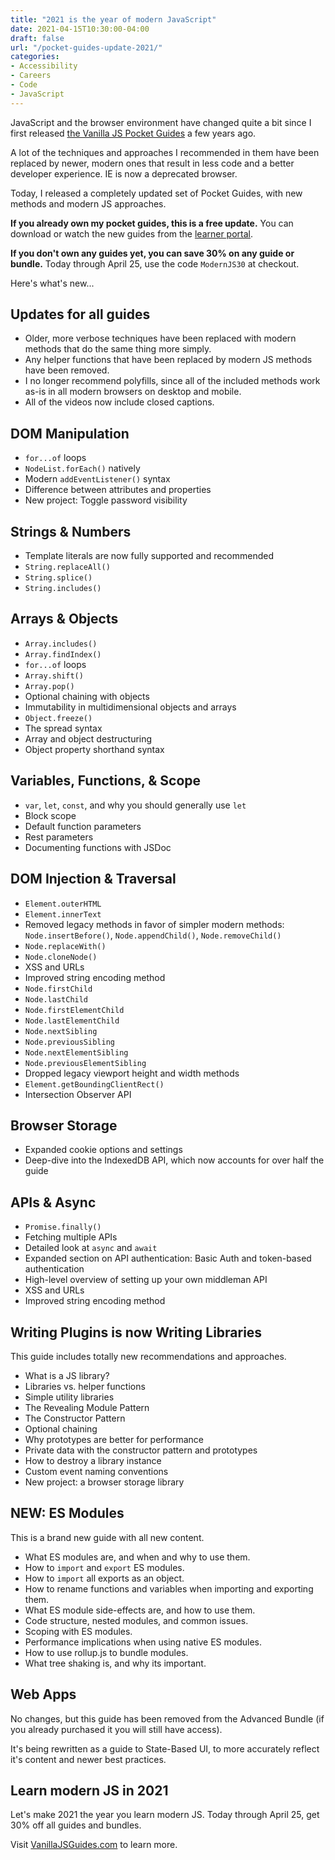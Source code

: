 ```yaml
---
title: "2021 is the year of modern JavaScript"
date: 2021-04-15T10:30:00-04:00
draft: false
url: "/pocket-guides-update-2021/"
categories:
- Accessibility
- Careers
- Code
- JavaScript
---
```


JavaScript and the browser environment have changed quite a bit since I first released [the Vanilla JS Pocket Guides](https://vanillajsguides.com) a few years ago.

A lot of the techniques and approaches I recommended in them have been replaced by newer, modern ones that result in less code and a better developer experience. IE is now a deprecated browser.

Today, I released a completely updated set of Pocket Guides, with new methods and modern JS approaches.

**If you already own my pocket guides, this is a free update.** You can download or watch the new guides from the [learner portal](https://courses.gomakethings.com).

**If you don't own any guides yet, you can save 30% on any guide or bundle.** Today through April 25, use the code `ModernJS30` at checkout.

Here's what's new...

## Updates for all guides

- Older, more verbose techniques have been replaced with modern methods that do the same thing more simply.
- Any helper functions that have been replaced by modern JS methods have been removed.
- I no longer recommend polyfills, since all of the included methods work as-is in all modern browsers on desktop and mobile.
- All of the videos now include closed captions.

## DOM Manipulation

- `for...of` loops
- `NodeList.forEach()` natively
- Modern `addEventListener()` syntax
- Difference between attributes and properties
- New project: Toggle password visibility

## Strings & Numbers

- Template literals are now fully supported and recommended
- `String.replaceAll()`
- `String.splice()`
- `String.includes()`

## Arrays & Objects

- `Array.includes()`
- `Array.findIndex()`
- `for...of` loops
- `Array.shift()`
- `Array.pop()`
- Optional chaining with objects
- Immutability in multidimensional objects and arrays
- `Object.freeze()`
- The spread syntax
- Array and object destructuring
- Object property shorthand syntax

## Variables, Functions, & Scope

- `var`, `let`, `const`, and why you should generally use `let`
- Block scope
- Default function parameters
- Rest parameters
- Documenting functions with JSDoc

## DOM Injection & Traversal

- `Element.outerHTML`
- `Element.innerText`
- Removed legacy methods in favor of simpler modern methods: `Node.insertBefore()`, `Node.appendChild()`, `Node.removeChild()`
- `Node.replaceWith()`
- `Node.cloneNode()`
- XSS and URLs
- Improved string encoding method
- `Node.firstChild`
- `Node.lastChild`
- `Node.firstElementChild`
- `Node.lastElementChild`
- `Node.nextSibling`
- `Node.previousSibling`
- `Node.nextElementSibling`
- `Node.previousElementSibling`
- Dropped legacy viewport height and width methods
- `Element.getBoundingClientRect()`
- Intersection Observer API

## Browser Storage

- Expanded cookie options and settings
- Deep-dive into the IndexedDB API, which now accounts for over half the guide

## APIs & Async

- `Promise.finally()`
- Fetching multiple APIs
- Detailed look at `async` and `await`
- Expanded section on API authentication: Basic Auth and token-based authentication
- High-level overview of setting up your own middleman API
- XSS and URLs
- Improved string encoding method

## Writing Plugins is now Writing Libraries

This guide includes totally new recommendations and approaches.

- What is a JS library?
- Libraries vs. helper functions
- Simple utility libraries
- The Revealing Module Pattern
- The Constructor Pattern
- Optional chaining
- Why prototypes are better for performance
- Private data with the constructor pattern and prototypes
- How to destroy a library instance
- Custom event naming conventions
- New project: a browser storage library

## NEW: ES Modules

This is a brand new guide with all new content.

- What ES modules are, and when and why to use them.
- How to `import` and `export` ES modules.
- How to `import` all exports as an object.
- How to rename functions and variables when importing and exporting them.
- What ES module side-effects are, and how to use them.
- Code structure, nested modules, and common issues.
- Scoping with ES modules.
- Performance implications when using native ES modules.
- How to use rollup.js to bundle modules.
- What tree shaking is, and why its important.

## Web Apps

No changes, but this guide has been removed from the Advanced Bundle (if you already purchased it you will still have access).

It's being rewritten as a guide to State-Based UI, to more accurately reflect it's content and newer best practices.

## Learn modern JS in 2021

Let's make 2021 the year you learn modern JS. Today through April 25, get 30% off all guides and bundles.

Visit [VanillaJSGuides.com](https://vanillajsguides.com) to learn more.